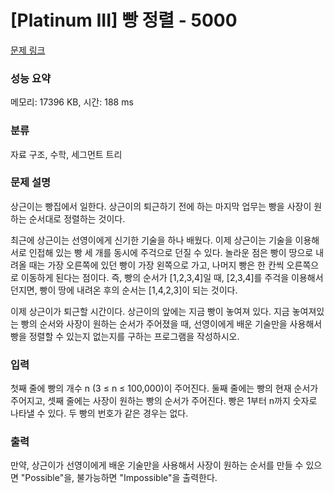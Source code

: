 # [Platinum III] 빵 정렬 - 5000 

[문제 링크](https://www.acmicpc.net/problem/5000) 

### 성능 요약

메모리: 17396 KB, 시간: 188 ms

### 분류

자료 구조, 수학, 세그먼트 트리

### 문제 설명

<p>상근이는 빵집에서 일한다. 상근이의 퇴근하기 전에 하는 마지막 업무는 빵을 사장이 원하는 순서대로 정렬하는 것이다.</p>

<p>최근에 상근이는 선영이에게 신기한 기술을 하나 배웠다. 이제 상근이는 기술을 이용해 서로 인접해 있는 빵 세 개를 동시에 주걱으로 던질 수 있다. 놀라운 점은 빵이 땅으로 내려올 때는 가장 오른쪽에 있던 빵이 가장 왼쪽으로 가고, 나머지 빵은 한 칸씩 오른쪽으로 이동하게 된다는 점이다. 즉, 빵의 순서가 [1,2,3,4]일 때, [2,3,4]를 주걱을 이용해서 던지면, 빵이 땅에 내려온 후의 순서는 [1,4,2,3]이 되는 것이다.</p>

<p>이제 상근이가 퇴근할 시간이다. 상근이의 앞에는 지금 빵이 놓여져 있다. 지금 놓여져있는 빵의 순서와 사장이 원하는 순서가 주어졌을 때, 선영이에게 배운 기술만을 사용해서 빵을 정렬할 수 있는지 없는지를 구하는 프로그램을 작성하시오.</p>

### 입력 

 <p>첫째 줄에 빵의 개수 n (3 ≤ n ≤ 100,000)이 주어진다. 둘째 줄에는 빵의 현재 순서가 주어지고, 셋째 줄에는 사장이 원하는 빵의 순서가 주어진다. 빵은 1부터 n까지 숫자로 나타낼 수 있다. 두 빵의 번호가 같은 경우는 없다.</p>

### 출력 

 <p>만약, 상근이가 선영이에게 배운 기술만을 사용해서 사장이 원하는 순서를 만들 수 있으면 "Possible"을, 불가능하면 "Impossible"을 출력한다.</p>

